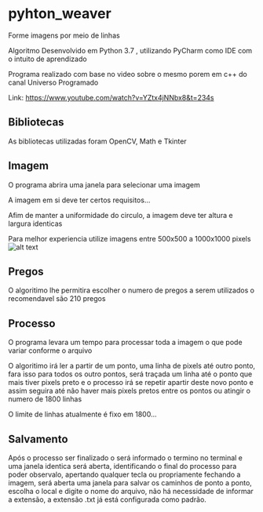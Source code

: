 # pyhton_weaver
Forme imagens por meio de linhas

Algoritmo Desenvolvido em Python 3.7 , utilizando PyCharm como IDE com o intuito de aprendizado

Programa realizado com base no video sobre o mesmo porem em c++ do canal Universo Programado

Link: https://www.youtube.com/watch?v=YZtx4jNNbx8&t=234s

## Bibliotecas
As bibliotecas utilizadas foram OpenCV, Math e Tkinter

## Imagem
O programa abrira uma janela para selecionar uma imagem

A imagem em si deve ter certos requisitos...

Afim de manter a uniformidade do circulo, a imagem deve ter altura e largura identicas

Para melhor experiencia utilize imagens entre 500x500 a 1000x1000 pixels
![alt text](https://github.com/julio-bandeira/pyhton_weaver/blob/master/demonstration.jpg)

## Pregos
O algoritimo lhe permitira escolher o numero de pregos a serem utilizados o recomendavel são 210 pregos

## Processo
O programa levara um tempo para processar toda a imagem o que pode variar conforme o arquivo

O algoritimo irá ler a partir de um ponto, uma linha de pixels até outro ponto, fara isso para todos os outro pontos, será traçada um linha até o ponto que mais tiver pixels preto e o processo irá se repetir apartir deste novo ponto e assim seguira até não haver mais pixels pretos entre os pontos ou atingir o numero de 1800 linhas

O limite de linhas atualmente é fixo em 1800...

## Salvamento
Após o processo ser finalizado o será informado o termino no terminal e uma janela identica será aberta, identificando o final do processo para poder observalo, apertando qualquer tecla ou propriamente fechando a imagem, será aberta uma janela para salvar os caminhos de ponto a ponto, escolha o local e digite o nome do arquivo, não há necessidade de informar a extensão, a extensão .txt já está configurada como padrão.
